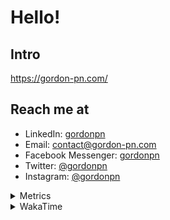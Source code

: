 # Hello!

## Intro

<https://gordon-pn.com/>

## Reach me at

- LinkedIn: [gordonpn](https://www.linkedin.com/in/gordonpn/)
- Email: [contact@gordon-pn.com](mailto:contact@gordon-pn.com)
- Facebook Messenger: [gordonpn](https://www.messenger.com/t/Gordonpn)
- Twitter: [@gordonpn](https://twitter.com/Gordonpn)
- Instagram: [@gordonpn](https://www.instagram.com/gordonpn/)

<details>
  <summary>Metrics</summary>

  <img align="center" src="https://github.com/gordonpn/gordonpn/blob/master/github-metrics.svg" alt="GitHub Metrics">

</details>

<details>
  <summary>WakaTime</summary>

  <!--START_SECTION:waka-->
📊 **This Week I Spent My Time On** 

```text
💬 Programming Languages: 
Java                     7 hrs 41 mins       ███████████░░░░░░░░░░░░░░   44.57 % 
Brazil Dependency Config 5 hrs               ███████░░░░░░░░░░░░░░░░░░   28.97 % 
HTML                     1 hr 31 mins        ██░░░░░░░░░░░░░░░░░░░░░░░   08.86 % 
XML                      50 mins             █░░░░░░░░░░░░░░░░░░░░░░░░   04.92 % 
JavaScript               50 mins             █░░░░░░░░░░░░░░░░░░░░░░░░   04.89 % 

🔥 Editors: 
IntelliJ IDEA            16 hrs 59 mins      █████████████████████████   98.39 % 
VS Code                  16 mins             ░░░░░░░░░░░░░░░░░░░░░░░░░   01.61 % 
```


 Last Updated on 27/01/2025 16:25:18 UTC
<!--END_SECTION:waka-->
</details>
